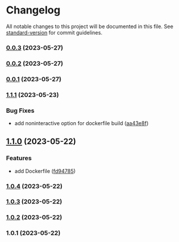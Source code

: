 # Changelog

All notable changes to this project will be documented in this file. See [standard-version](https://github.com/conventional-changelog/standard-version) for commit guidelines.

### [0.0.3](https://github.com/suho0515/ros2-nav2/compare/v0.0.2...v0.0.3) (2023-05-27)

### [0.0.2](https://github.com/suho0515/ros2-nav2/compare/v0.0.1...v0.0.2) (2023-05-27)

### [0.0.1](https://github.com/suho0515/ros2-nav2/compare/v1.1.1...v0.0.1) (2023-05-27)

### [1.1.1](https://github.com/suho0515/ros2-nav2/compare/v1.1.0...v1.1.1) (2023-05-23)


### Bug Fixes

* add noninteractive option for dockerfile build ([aa43e8f](https://github.com/suho0515/ros2-nav2/commit/aa43e8fb840a437198667fc9438ab4530a941aa8))

## [1.1.0](https://github.com/suho0515/ros2-nav2/compare/v1.0.4...v1.1.0) (2023-05-22)


### Features

* add Dockerfile ([fd94785](https://github.com/suho0515/ros2-nav2/commit/fd9478548efa6b803961198d11a512f050bdc3af))

### [1.0.4](https://github.com/suho0515/ros2-nav2/compare/v1.0.3...v1.0.4) (2023-05-22)

### [1.0.3](https://github.com/suho0515/ros2-nav2/compare/v1.0.2...v1.0.3) (2023-05-22)

### [1.0.2](https://github.com/suho0515/ros2-nav2/compare/v1.0.1...v1.0.2) (2023-05-22)

### 1.0.1 (2023-05-22)
